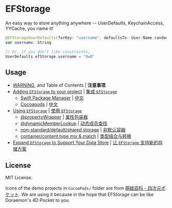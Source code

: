 # EFStorage

An easy way to store anything anywhere -- UserDefaults, KeychainAccess, YYCache, you name it!

```swift
@EFStorageUserDefaults(forKey: "username", defaultsTo: User.Name.random())
var username: String

// Or, if you don't like constraints,
UserDefaults.efStorage.username = "OwO"
```

## Usage

* [WARNING](https://github.com/EFPrefix/EFStorage/wiki), and Table of Contents | **注意事项**
* [Adding `EFStorage` to your project](https://github.com/EFPrefix/EFStorage/wiki/Integration) | [集成 `EFStorage`](https://github.com/EFPrefix/EFStorage/wiki/集成)
  * [Swift Package Manager](https://github.com/EFPrefix/EFStorage/wiki/Integration#swift-package-manager) | [中文](https://github.com/EFPrefix/EFStorage/wiki/集成#swift-package-manager)
  * [Cocoapods](https://github.com/EFPrefix/EFStorage/wiki/Integration#cocoapods) | [中文](https://github.com/EFPrefix/EFStorage/wiki/集成#cocoapods)
* [Using `EFStorage`](https://github.com/EFPrefix/EFStorage/wiki/Usage) | [使用 `EFStorage`](https://github.com/EFPrefix/EFStorage/wiki/用法)
  * [@propertyWrapper](https://github.com/EFPrefix/EFStorage/wiki/Usage#as-propertywrapper) | [属性包装器](https://github.com/EFPrefix/EFStorage/wiki/用法#propertywrapper-属性包装器)
  * [@dynamicMemberLookup](https://github.com/EFPrefix/EFStorage/wiki/Usage#through-dynamicmemberlookup) | [动态成员查找](https://github.com/EFPrefix/EFStorage/wiki/用法#dynamicmemberlookup-动态成员查找)
  * [non-standard/default/shared storage](https://github.com/EFPrefix/EFStorage/wiki/Usage#non-default-container) | [非默认容器](https://github.com/EFPrefix/EFStorage/wiki/用法#放在其他什么地方吧)
  * [container/content type mix & match](https://github.com/EFPrefix/EFStorage/wiki/Usage#supported-containers) | [类型结合与转换](https://github.com/EFPrefix/EFStorage/wiki/用法#但是)
* [Expand `EFStorage` to Support Your Data Store](https://github.com/EFPrefix/EFStorage/wiki/Extend) | [让 `EFStorage` 支持新的存储方案](https://github.com/EFPrefix/EFStorage/wiki/扩展)

## License

MIT License.

Icons of the demo projects in `CocoaPods/` folder are from [萌娘百科 - 四次元ポケット](https://zh.moegirl.org/zh-hans/四次元口袋). We are using it because in the hope that EFStorage can be like Doraemon's 4D Pocket to you.
